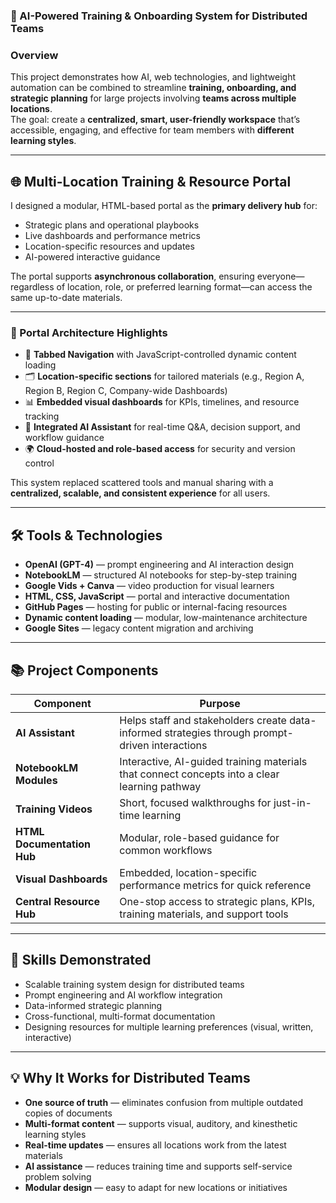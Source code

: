### 📂 AI-Powered Training & Onboarding System for Distributed Teams

### Overview
This project demonstrates how AI, web technologies, and lightweight automation can be combined to streamline **training, onboarding, and strategic planning** for large projects involving **teams across multiple locations**.  
The goal: create a **centralized, smart, user-friendly workspace** that’s accessible, engaging, and effective for team members with **different learning styles**.

---

## 🌐 Multi-Location Training & Resource Portal

I designed a modular, HTML-based portal as the **primary delivery hub** for:
- Strategic plans and operational playbooks
- Live dashboards and performance metrics
- Location-specific resources and updates
- AI-powered interactive guidance

The portal supports **asynchronous collaboration**, ensuring everyone—regardless of location, role, or preferred learning format—can access the same up-to-date materials.

---

### 🧩 Portal Architecture Highlights
- 🔄 **Tabbed Navigation** with JavaScript-controlled dynamic content loading  
- 🗂 **Location-specific sections** for tailored materials (e.g., Region A, Region B, Region C, Company-wide Dashboards)  
- 📊 **Embedded visual dashboards** for KPIs, timelines, and resource tracking  
- 🧠 **Integrated AI Assistant** for real-time Q&A, decision support, and workflow guidance  
- 🌍 **Cloud-hosted and role-based access** for security and version control

This system replaced scattered tools and manual sharing with a **centralized, scalable, and consistent experience** for all users.

---

## 🛠️ Tools & Technologies
- **OpenAI (GPT-4)** — prompt engineering and AI interaction design
- **NotebookLM** — structured AI notebooks for step-by-step training
- **Google Vids + Canva** — video production for visual learners
- **HTML, CSS, JavaScript** — portal and interactive documentation
- **GitHub Pages** — hosting for public or internal-facing resources
- **Dynamic content loading** — modular, low-maintenance architecture
- **Google Sites** — legacy content migration and archiving

---

## 📚 Project Components

| Component           | Purpose |
|---------------------|---------|
| **AI Assistant**    | Helps staff and stakeholders create data-informed strategies through prompt-driven interactions |
| **NotebookLM Modules** | Interactive, AI-guided training materials that connect concepts into a clear learning pathway |
| **Training Videos** | Short, focused walkthroughs for just-in-time learning |
| **HTML Documentation Hub** | Modular, role-based guidance for common workflows |
| **Visual Dashboards** | Embedded, location-specific performance metrics for quick reference |
| **Central Resource Hub** | One-stop access to strategic plans, KPIs, training materials, and support tools |

---

## 🎯 Skills Demonstrated
- Scalable training system design for distributed teams
- Prompt engineering and AI workflow integration
- Data-informed strategic planning
- Cross-functional, multi-format documentation
- Designing resources for multiple learning preferences (visual, written, interactive)

---

## 💡 Why It Works for Distributed Teams
- **One source of truth** — eliminates confusion from multiple outdated copies of documents
- **Multi-format content** — supports visual, auditory, and kinesthetic learning styles
- **Real-time updates** — ensures all locations work from the latest materials
- **AI assistance** — reduces training time and supports self-service problem solving
- **Modular design** — easy to adapt for new locations or initiatives
